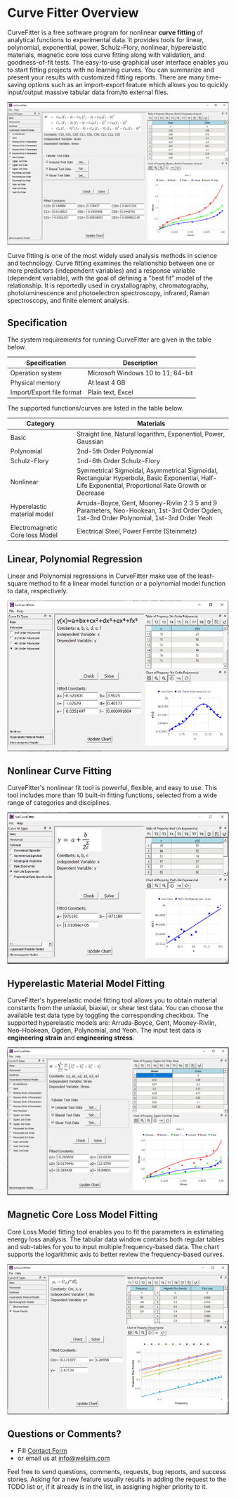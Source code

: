 # Curve Fitter Overview
CurveFitter is a free software program for nonlinear **curve fitting** of analytical functions to experimental data. It provides tools for linear, polynomial, exponential, power, Schulz-Flory, nonlinear, hyperelastic materials, magnetic core loss curve fitting along with validation, and goodness-of-fit tests. The easy-to-use graphical user interface enables you to start fitting projects with no learning curves. You can summarize and present your results with customized fitting reports. There are many time-saving options such as an import-export feature which allows you to quickly input/output massive tabular data from/to external files.

![finite_element_analysis_curvefit_gui](../img/curvefitter/curve_fitter_overview.png "CurveFitter user interface")

Curve fitting is one of the most widely used analysis methods in science and technology. Curve fitting examines the relationship between one or more predictors (independent variables) and a response variable (dependent variable), with the goal of defining a "best fit" model of the relationship. It is reportedly used in crystallography, chromatography, photoluminescence and photoelectron spectroscopy, infrared, Raman spectroscopy, and finite element analysis. 

## Specification
The system requirements for running CurveFitter are given in the table below.

| Specification | Description |
| ------------- | ----------- |
| Operation system | Microsoft Windows 10 to 11; 64-bit |
| Physical memory | At least 4 GB |
| Import/Export file format | Plain text, Excel |

The supported functions/curves are listed in the table below.

| Category | Materials |
| -------- | --------- |
| Basic | Straight line, Natural logarithm, Exponential, Power, Gaussian |
| Polynomial | 2nd-5th Order Polynomial |
| Schulz-Flory | 1nd-6th Order Schulz-Flory |
| Nonlinear | Symmetrical Sigmoidal, Asymmetrical Sigmoidal, Rectangular Hyperbola, Basic Exponential, Half-Life Exponential, Proportional Rate Growth or Decrease |
| Hyperelastic material model | Arruda-Boyce, Gent, Mooney-Rivlin 2 3 5 and 9 Parameters, Neo-Hookean, 1st-3rd Order Ogden, 1st-3rd Order Polynomial, 1st-3rd Order Yeoh |
| Electromagnetic Core loss Model | Electrical Steel, Power Ferrite (Steinmetz) |


## Linear, Polynomial Regression
Linear and Polynomial regressions in CurveFitter make use of the least-square method to fit a linear model function or a polynomial model function to data, respectively.

![finite_element_analysis_curvefit_polynomial](../img/curvefitter/curve_fitter_polynomial.png "Polynomial curve fitting in CurveFitter")


## Nonlinear Curve Fitting
CurveFitter's nonlinear fit tool is powerful, flexible, and easy to use. This tool includes more than 10 built-in fitting functions, selected from a wide range of categories and disciplines. 

![finite_element_analysis_curvefit_nonlinear](../img/curvefitter/curve_fitter_nonlinear.png "Nonlinear curve fitting example in CurveFitter")

<!-- ## Surface Fitting
CurveFitter's NLFit tool provides an intuitive interface for fitting your XYZ or matrix data to a surface model. With this tool, you could locate one or multiple peaks in your surface data and fit them with the built-in or user-defined surface fitting functions.

![finite_element_analysis_curvefit_surface](../img/curvefitter/curve_fitter_surface.png "Surface fitting example") -->

## Hyperelastic Material Model Fitting
CurveFitter's hyperelastic model fitting tool allows you to obtain material constants from the uniaxial, biaxial, or shear test data. You can choose the available test data type by toggling the corresponding checkbox. The supported hyperelastic models are: Arruda-Boyce, Gent, Mooney-Rivlin, Neo-Hookean, Ogden, Polynomial, and Yeoh. The input test data is **engineering strain** and **engineering stress**.

![finite_element_analysis_curvefit_hyperelastic](../img/curvefitter/curve_fitter_hyperelastic.png "Hyperelastic material modeling curve fitting example in CurveFitter")


## Magnetic Core Loss Model Fitting
Core Loss Model fitting tool enables you to fit the parameters in estimating energy loss analysis. The tabular data window contains both regular tables and sub-tables for you to input multiple frequency-based data. The chart supports the logarithmic axis to better review the frequency-based curves.

![finite_element_analysis_curvefit_coreloss](../img/curvefitter/curve_fitter_coreloss.png "Core Loss curve fitting example in CurveFitter")



## Questions or Comments?

* Fill [Contact Form](https://us15.list-manage.com/contact-form?u=90ac76843a62679589273ff26&form_id=f0bf197ab18ebb8a81cfae29896b0ecb)
* or email us at [info@welsim.com](mailto:info@welsim.com)

Feel free to send questions, comments, requests, bug reports, and success stories. Asking for a new feature usually results in adding the request to the TODO list or, if it already is in the list, in assigning higher priority to it.


